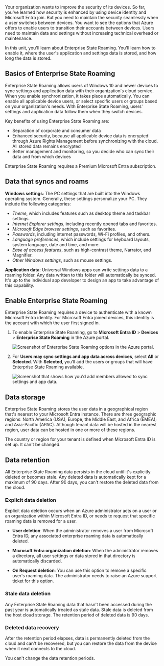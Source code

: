 Your organization wants to improve the security of its devices. So far, you've learned how security is enhanced by using device identity and Microsoft Entra join. But you need to maintain the security seamlessly when a user switches between devices. You want to see the options that Azure offers to enable users to transition their accounts between devices. Users need to maintain data and settings without increasing technical overhead or maintenance.

In this unit, you'll learn about Enterprise State Roaming. You'll learn how to enable it, where the user's application and settings data is stored, and how long the data is stored.

## Basics of Enterprise State Roaming

Enterprise State Roaming allows users of Windows 10 and newer devices to sync settings and application data with their organization's cloud service. When you enable synchronization, it takes place automatically. You can enable all applicable device users, or select specific users or groups based on your organization's needs. With Enterprise State Roaming, users' settings and application data follow them when they switch devices.

Key benefits of using Enterprise State Roaming are:

- Separation of corporate and consumer data
- Enhanced security, because all applicable device data is encrypted through Azure Rights Management before synchronizing with the cloud. All stored data remains encrypted
- Better management and monitoring, so you decide who can sync their data and from which devices

Enterprise State Roaming requires a Premium Microsoft Entra subscription.

## Data that syncs and roams

**Windows settings**: The PC settings that are built into the Windows operating system. Generally, these settings personalize your PC. They include the following categories:

- *Theme*, which includes features such as desktop theme and taskbar settings.
- *Internet Explorer settings*, including recently opened tabs and favorites.
- *Microsoft Edge browser settings*, such as favorites.
- *Passwords*, including internet passwords, Wi-Fi profiles, and others.
- *Language preferences*, which include settings for keyboard layouts, system language, date and time, and more.
- *Ease of access features*, such as high-contrast theme, Narrator, and Magnifier.
- *Other Windows settings*, such as mouse settings.

**Application data**: Universal Windows apps can write settings data to a roaming folder. Any data written to this folder will automatically be synced. It's up to the individual app developer to design an app to take advantage of this capability.

## Enable Enterprise State Roaming

Enterprise State Roaming requires a device to authenticate with a known Microsoft Entra identity. For Microsoft Entra joined devices, this identity is the account with which the user first signed in.

1. To enable Enterprise State Roaming, go to **Microsoft Entra ID** > **Devices** > **Enterprise State Roaming** in the Azure portal.

    ![Screenshot of Enterprise State Roaming options in the Azure portal.](../media/4-enable-enterprise-state-roaming.png)

1. For **Users may sync settings and app data across devices**, select **All** or **Selected**. With **Selected**, you'll add the users or groups that will have Enterprise State Roaming available.

    ![Screenshot that shows how you'd add members allowed to sync settings and app data.](../media/4-enterprise-state-roaming-selected.png)

## Data storage

Enterprise State Roaming stores the user data in a geographical region that's nearest to your Microsoft Entra instance. There are three geographic regions: North America (USA); Europe, the Middle East, and Africa (EMEA); and Asia-Pacific (APAC). Although tenant data will be hosted in the nearest region, user data can be hosted in one or more of these regions.

The country or region for your tenant is defined when Microsoft Entra ID is set up. It can't be changed.

## Data retention

All Enterprise State Roaming data persists in the cloud until it's explicitly deleted or becomes stale. Any deleted data is automatically kept for a maximum of 90 days. After 90 days, you can't restore the deleted data from the cloud.

### Explicit data deletion

Explicit data deletion occurs when an Azure administrator acts on a user or an organization within Microsoft Entra ID, or needs to request that specific roaming data is removed for a user.

- **User deletion**: When the administrator removes a user from Microsoft Entra ID, any associated enterprise roaming data is automatically deleted.

- **Microsoft Entra organization deletion**: When the administrator removes a directory, all user settings or data stored in that directory is automatically discarded.

- **On Request deletion**: You can use this option to remove a specific user's roaming data. The administrator needs to raise an Azure support ticket for this option.

### Stale data deletion

Any Enterprise State Roaming data that hasn't been accessed during the past year is automatically treated as stale data. Stale data is deleted from the host cloud storage. The retention period of deleted data is 90 days.

### Deleted data recovery

After the retention period elapses, data is permanently deleted from the cloud and can't be recovered, but you can restore the data from the device when it next connects to the cloud.

You can't change the data retention periods.
